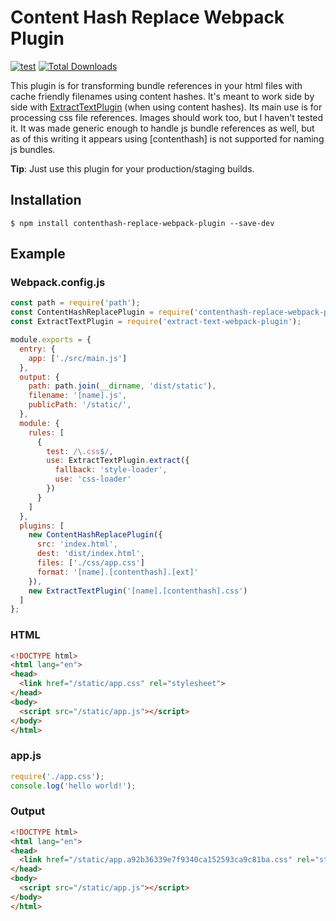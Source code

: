 Content Hash Replace Webpack Plugin
================================
[![test](https://travis-ci.org/giemch/contenthash-replace-webpack-plugin.svg?branch=master)](https://travis-ci.org/giemch/contenthash-replace-webpack-plugin)
[![Total Downloads](https://img.shields.io/npm/dt/contenthash-replace-webpack-plugin.svg)](https://npm-stat.com/charts.html?package=contenthash-replace-webpack-plugin)

This plugin is for transforming bundle references in your html files with cache friendly filenames using content hashes. It's meant to work side by side with [ExtractTextPlugin](https://www.npmjs.com/package/extract-text-webpack-plugin) (when using content hashes). Its main use is for processing css file references. Images should work too, but I haven't tested it. It was made generic enough to handle js bundle references as well, but as of this writing it appears using [contenthash] is not supported for naming js bundles.

**Tip**: Just use this plugin for your production/staging builds.

## Installation
```shell
$ npm install contenthash-replace-webpack-plugin --save-dev
```

## Example

### Webpack.config.js

```javascript
const path = require('path');
const ContentHashReplacePlugin = require('contenthash-replace-webpack-plugin');
const ExtractTextPlugin = require('extract-text-webpack-plugin');

module.exports = {
  entry: {
    app: ['./src/main.js']
  },
  output: {
    path: path.join(__dirname, 'dist/static'),
    filename: '[name].js',
    publicPath: '/static/',
  },
  module: {
    rules: [
      {
        test: /\.css$/,
        use: ExtractTextPlugin.extract({
          fallback: 'style-loader',
          use: 'css-loader'
        })
      }
    ]
  },
  plugins: [
    new ContentHashReplacePlugin({
      src: 'index.html',
      dest: 'dist/index.html',
      files: ['./css/app.css']
      format: '[name].[contenthash].[ext]'
    }),
    new ExtractTextPlugin('[name].[contenthash].css')
  ]
};
```
### HTML

```html
<!DOCTYPE html>
<html lang="en">
<head>
  <link href="/static/app.css" rel="stylesheet">
</head>
<body>
  <script src="/static/app.js"></script>
</body>
</html>
```

### app.js

```javascript
require('./app.css');
console.log('hello world!');
```

### Output

```html
<!DOCTYPE html>
<html lang="en">
<head>
  <link href="/static/app.a92b36339e7f9340ca152593ca9c81ba.css" rel="stylesheet">
</head>
<body>
  <script src="/static/app.js"></script>
</body>
</html>
```
